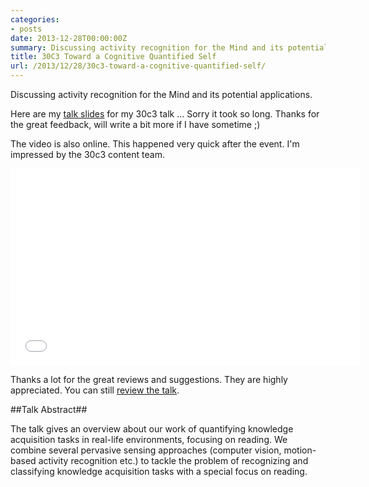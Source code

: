```yaml
---
categories:
- posts
date: 2013-12-28T00:00:00Z
summary: Discussing activity recognition for the Mind and its potential applications.
title: 30C3 Toward a Cognitive Quantified Self
url: /2013/12/28/30c3-toward-a-cognitive-quantified-self/
---
```


<p class="lead">Discussing activity recognition for the Mind and its potential applications.
</p>

Here are my [talk slides](/slides/30c3.pdf) for my 30c3 talk ... Sorry it took so long.
Thanks for the great feedback, will write a bit 
more if I have sometime ;)

The video is also online. This happened very quick 
after the event. I'm impressed by the 30c3 content team.

<iframe width="560" height="315" src="//www.youtube.com/embed/LrARH4KJRro" frameborder="0" allowfullscreen></iframe>


<script class="speakerdeck-embed" data-id="6535ee80517b0131e1f61635afb1c999" data-ratio="1.77777777777778" src="//speakerdeck.com/assets/embed.js"> </script>

Thanks a lot for the great reviews and suggestions.
They are highly appreciated. You can still [review
the talk](https://frab.cccv.de/en/30C3/public/events/5387/feedback/new).

##Talk Abstract##

The talk gives an overview about our work of quantifying knowledge acquisition tasks in real-life environments, focusing on reading. We combine several pervasive sensing approaches (computer vision, motion-based activity recognition etc.) to tackle the problem of recognizing and classifying knowledge acquisition tasks with a special focus on reading.

